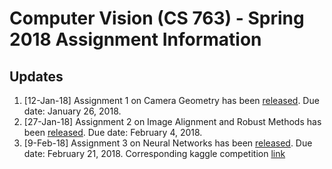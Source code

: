 <h1>Computer Vision (CS 763) - Spring 2018 Assignment Information</h1>
<h2> Updates </h2>
<ol>
  
  <li>[12-Jan-18] Assignment 1 on Camera Geometry has been <a href="https://www.dropbox.com/s/mltmtj7bpc401vm/HW1.pdf?dl=0">released</a>. Due date: January 26, 2018.
  <li>[27-Jan-18] Assignment 2 on Image Alignment and Robust Methods has been <a href="https://www.dropbox.com/s/u0l7gs0dy2rq11l/HW2.pdf?dl=0">released</a>. Due date: February 4, 2018.
  <li>[9-Feb-18] Assignment 3 on Neural Networks has been <a href="https://www.dropbox.com/s/b92xpq1zvec5956/HW3.pdf?dl=0">released</a>. Due date: February 21, 2018. Corresponding kaggle competition <a href="https://www.kaggle.com/c/assign3">link</a>
</ol>
